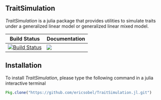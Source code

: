 ## TraitSimulation

*TraitSimulation* is a julia package that provides utilities to simulate
traits under a generalized linear model or generalized linear mixed model.

| **Build Status** | **Documentation** |
|-------------------|------------------|
| [![Build Status](https://travis-ci.org/ericsobel/TraitSimulation.jl.svg?branch=master)](https://travis-ci.org/ericsobel/TraitSimulation.jl) | [![](https://img.shields.io/badge/docs-latest-blue.svg)](https://ericsobel.github.io/TraitSimulation.jl) |

## Installation

To install *TraitSimulation*, please type the following command in a julia
interactive terminal
```julia
Pkg.clone("https://github.com/ericsobel/TraitSimulation.jl.git")
```

